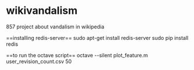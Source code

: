 wikivandalism
=============

857 project about vandalism in wikipedia

==installing redis-server==
sudo apt-get install redis-server
sudo pip install redis


==to run the octave script==
octave --silent plot_feature.m user_revision_count.csv 50
